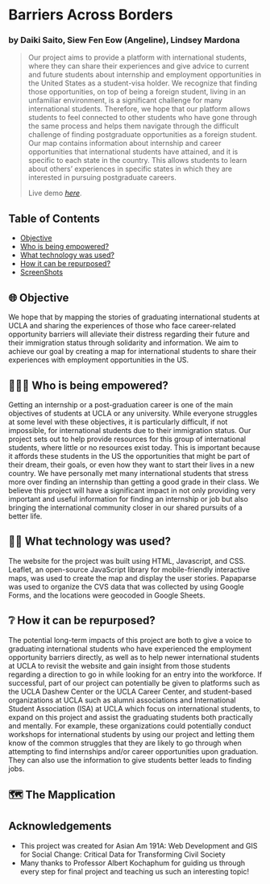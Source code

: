 # Barriers Across Borders
### by Daiki Saito, Siew Fen Eow (Angeline), Lindsey Mardona
> Our project aims to provide a platform with international students, where they can share their experiences and give advice to current and future students about internship and employment opportunities in the United States as a student-visa holder. We recognize that finding those opportunities, on top of being a foreign student, living in an unfamiliar environment, is a significant challenge for many international students. Therefore, we hope that our platform allows students to feel connected to other students who have gone through the same process and helps them navigate through the difficult challenge of finding postgraduate opportunities as a foreign student. Our map contains information about internship and career opportunities that international students have attained, and it is specific to each state in the country. This allows students to learn about others’ experiences in specific states in which they are interested in pursuing postgraduate careers. 
>
> Live demo [_here_](https://www.example.com).

## Table of Contents ##
* [Objective](#objective_Barriers_Across_Borders)
* [Who is being empowered?](#empowered_Barriers_Across_Borders)
* [What technology was used?](#technology_Barriers_Across_Borders)
* [How it can be repurposed?](#repurposed_Barriers_Across_Borders)
* [ScreenShots](#screenshots_Barriers_Across_Borders)

## 🌐 Objective<a name="objective_Barriers_Across_Borders"></a> ##

We hope that by mapping the stories of graduating international students at UCLA and sharing the experiences of those who face career-related opportunity barriers will alleviate their distress regarding their future and their immigration status through solidarity and information. We aim to achieve our goal by creating a map for international students to share their experiences with employment opportunities in the US.

## 🧑‍🤝‍🧑 Who is being empowered?<a name="empowered_Barriers_Across_Borders"></a> ##

Getting an internship or a post-graduation career is one of the main objectives of students at UCLA or any university. While everyone struggles at some level with these objectives, it is particularly difficult, if not impossible, for international students due to their immigration status. Our project sets out to help provide resources for this group of international students, where little or no resources exist today. This is important because it affords these students in the US the opportunities that might be part of their dream, their goals, or even how they want to start their lives in a new country. We have personally met many international students that stress more over finding an internship than getting a good grade in their class. We believe this project will have a significant impact in not only providing very important and useful information for finding an internship or job but also bringing the international community closer in our shared pursuits of a better life.

## 🧑‍💻 What technology was used?<a name="technology_Barriers_Across_Borders"></a> ##

The website for the project was built using HTML, Javascript, and CSS. Leaflet, an open-source JavaScript library for mobile-friendly interactive maps, was used to create the map and display the user stories. Papaparse was used to organize the CVS data that was collected by using Google Forms, and the locations were geocoded in Google Sheets. 

## ❔ How it can be repurposed?<a name="repurposed_Barriers_Across_Borders"></a> ##

The potential long-term impacts of this project are both to give a voice to graduating international students who have experienced the employment opportunity barriers directly, as well as to help newer international students at UCLA to revisit the website and gain insight from those students regarding a direction to go in while looking for an entry into the workforce. If successful, part of our project can potentially be given to platforms such as the UCLA Dashew Center or the UCLA Career Center, and student-based organizations at UCLA such as alumni associations and International Student Association (ISA) at UCLA which focus on international students, to expand on this project and assist the graduating students both practically and mentally. For example, these organizations could potentially conduct workshops for international students by using our project and letting them know of the common struggles that they are likely to go through when attempting to find internships and/or career opportunities upon graduation. They can also use the information to give students better leads to finding jobs.

## 🗺️ The Mapplication<a name="screenshots_Barriers_Across_Borders"></a> ##

## Acknowledgements
* This project was created for Asian Am 191A: Web Development and GIS for Social Change: Critical Data for Transforming Civil Society
* Many thanks to Professor Albert Kochaphum for guiding us through every step for final project and teaching us such an interesting topic!
